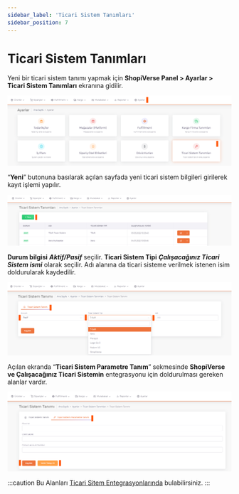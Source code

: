 ```yaml
---
sidebar_label: 'Ticari Sistem Tanımları'
sidebar_position: 7
---
```


# Ticari Sistem Tanımları

Yeni bir ticari sistem tanımı yapmak için **ShopiVerse Panel > Ayarlar > Ticari Sistem Tanımları** ekranına gidilir. 

![CommercialSystem](../img/CommercialSystem.png) 

“**Yeni**” butonuna basılarak açılan sayfada yeni ticari sistem bilgileri girilerek kayıt işlemi yapılır.

![CommercialSystemAdd](../img/CommercialSystemAdd.png) 

**Durum bilgisi** ***Aktif/Pasif***  seçilir. **Ticari Sistem Tipi** ***Çalışacağınız Ticari Sistem ismi*** olarak seçilir. Adı alanına da ticari sisteme verilmek istenen isim doldurularak kaydedilir. 

![CommercialSystemAddSave](../img/CommercialSystemAddSave.png)

Açılan ekranda “**Ticari Sistem Parametre Tanım**” sekmesinde **ShopiVerse ve Çalışacağınız Ticari Sistemin** entegrasyonu için doldurulması gereken alanlar vardır. 

![CommercialSystemAddSaveSave](../img/CommercialSystemAddSaveSave.png)

:::caution
Bu Alanları [Ticari Sitem Entegrasyonlarında](/docs/category/ticari-sistem-entegrasyonu) bulabilirsiniz.
:::
